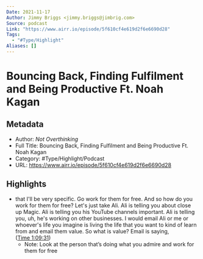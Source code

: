 ```yaml
---
Date: 2021-11-17
Author: Jimmy Briggs <jimmy.briggs@jimbrig.com>
Source: podcast
Link: "https://www.airr.io/episode/5f610cf4e619d2f6e6690d28"
Tags:
  - "#Type/Highlight"
Aliases: []
---
```


# Bouncing Back, Finding Fulfilment and Being Productive Ft. Noah Kagan

## Metadata

* Author: *Not Overthinking*
* Full Title: Bouncing Back, Finding Fulfilment and Being Productive Ft. Noah Kagan
* Category: #Type/Highlight/Podcast
* URL: https://www.airr.io/episode/5f610cf4e619d2f6e6690d28

## Highlights

* that I'll be very specific. Go work for them for free. And so how do you work for them for free? Let's just take Ali. Ali is telling you about close up Magic. Ali is telling you his YouTube channels important. Ali is telling you, uh, he's working on other businesses. I would email Ali or me or whoever's life you imagine is living the life that you want to kind of learn from and email them value. So what is value? Email is saying, ([Time 1:09:31](https://www.airr.io/quote/5fc53250bb807d337330a586))
  * Note: Look at the person that’s doing what you admire and work for them for free
